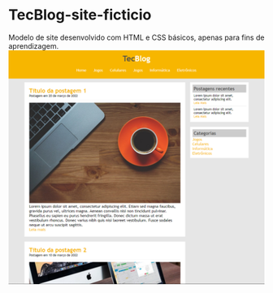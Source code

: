 # TecBlog-site-ficticio
Modelo de site desenvolvido com HTML e CSS básicos, apenas para fins de aprendizagem.
![apresentacao](https://github.com/juniorgameover/TecBlog-site-ficticio/blob/master/index.png)

